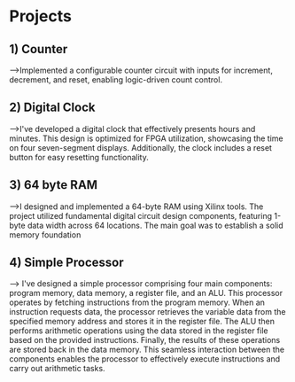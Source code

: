 # Projects

## 1) Counter
-->Implemented a configurable counter circuit with inputs for increment, decrement, and reset, enabling logic-driven count control.

## 2) Digital Clock 
-->I've developed a digital clock that effectively presents hours and minutes. This design is optimized for FPGA utilization, showcasing the time on four seven-segment displays. Additionally, the clock includes a reset button for easy resetting functionality.

## 3) 64 byte RAM 
-->I designed and implemented a 64-byte RAM using Xilinx tools. The project utilized fundamental digital circuit design components, featuring 1-byte data width across 64 locations. The main goal was to establish a solid memory foundation

## 4) Simple Processor
--> I've designed a simple processor comprising four main components: program memory, data memory, a register file, and an ALU. This processor operates by fetching instructions from the program memory. When an instruction requests data, the processor retrieves the variable data from the specified memory address and stores it in the register file. The ALU then performs arithmetic operations using the data stored in the register file based on the provided instructions. Finally, the results of these operations are stored back in the data memory. This seamless interaction between the components enables the processor to effectively execute instructions and carry out arithmetic tasks.

